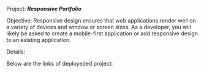 Project: ***Responsive Portfolio***

Objective: Responsive design ensures that web applications render well on a variety of devices and window or screen sizes. As a developer, you will likely be asked to create a mobile-first application or add responsive design to an existing application. 

Details: 


















Below are the links of deployeded project:
